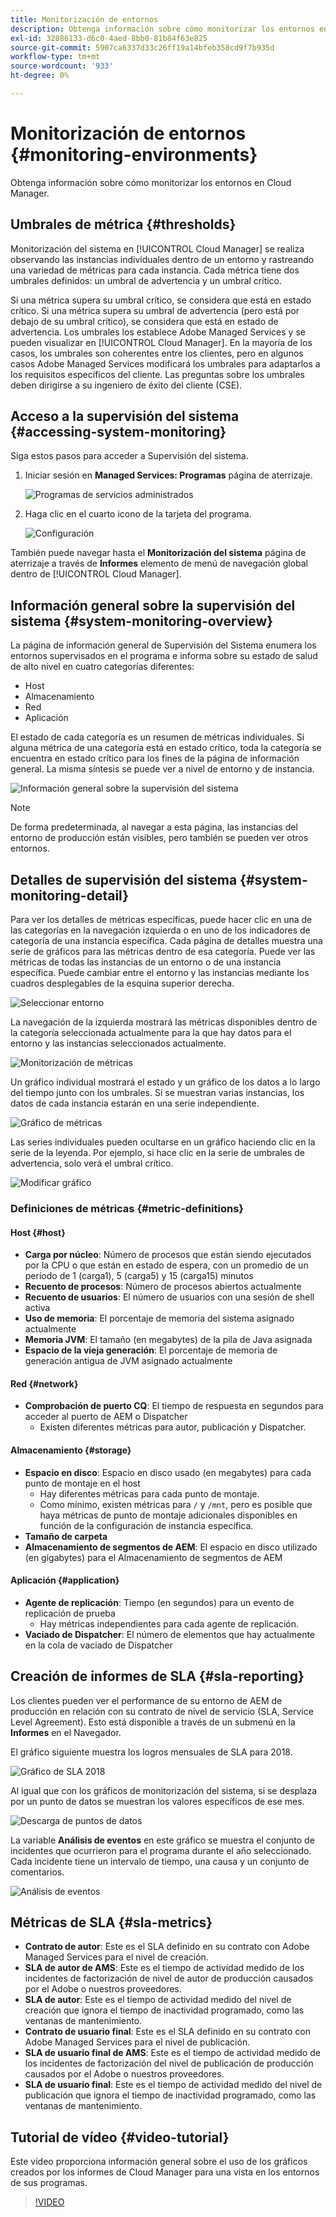 ```yaml
---
title: Monitorización de entornos
description: Obtenga información sobre cómo monitorizar los entornos en Cloud Manager.
exl-id: 32886133-d6c0-4aed-8bb0-81b84f63e825
source-git-commit: 5907ca6337d33c26ff19a14bfeb358cd9f7b935d
workflow-type: tm+mt
source-wordcount: '933'
ht-degree: 0%

---
```



# Monitorización de entornos {#monitoring-environments}

Obtenga información sobre cómo monitorizar los entornos en Cloud Manager.

## Umbrales de métrica {#thresholds}

Monitorización del sistema en [!UICONTROL Cloud Manager] se realiza observando las instancias individuales dentro de un entorno y rastreando una variedad de métricas para cada instancia. Cada métrica tiene dos umbrales definidos: un umbral de advertencia y un umbral crítico.

Si una métrica supera su umbral crítico, se considera que está en estado crítico. Si una métrica supera su umbral de advertencia (pero está por debajo de su umbral crítico), se considera que está en estado de advertencia. Los umbrales los establece Adobe Managed Services y se pueden visualizar en [!UICONTROL Cloud Manager]. En la mayoría de los casos, los umbrales son coherentes entre los clientes, pero en algunos casos Adobe Managed Services modificará los umbrales para adaptarlos a los requisitos específicos del cliente. Las preguntas sobre los umbrales deben dirigirse a su ingeniero de éxito del cliente (CSE).

## Acceso a la supervisión del sistema {#accessing-system-monitoring}

Siga estos pasos para acceder a Supervisión del sistema.

1. Iniciar sesión en **Managed Services: Programas** página de aterrizaje.

   ![Programas de servicios administrados](/help/assets/ProgramLanding.png)

1. Haga clic en el cuarto icono de la tarjeta del programa.

   ![Configuración](/help/assets/first-timea1.png)


También puede navegar hasta el **Monitorización del sistema** página de aterrizaje a través de **Informes** elemento de menú de navegación global dentro de [!UICONTROL Cloud Manager].

## Información general sobre la supervisión del sistema {#system-monitoring-overview}

La página de información general de Supervisión del Sistema enumera los entornos supervisados en el programa e informa sobre su estado de salud de alto nivel en cuatro categorías diferentes:

* Host
* Almacenamiento
* Red
* Aplicación

El estado de cada categoría es un resumen de métricas individuales. Si alguna métrica de una categoría está en estado crítico, toda la categoría se encuentra en estado crítico para los fines de la página de información general. La misma síntesis se puede ver a nivel de entorno y de instancia.

![Información general sobre la supervisión del sistema](/help/assets/System-Monitoring-Reports.png)

>[!NOTE]
>
>De forma predeterminada, al navegar a esta página, las instancias del entorno de producción están visibles, pero también se pueden ver otros entornos.

## Detalles de supervisión del sistema {#system-monitoring-detail}

Para ver los detalles de métricas específicas, puede hacer clic en una de las categorías en la navegación izquierda o en uno de los indicadores de categoría de una instancia específica. Cada página de detalles muestra una serie de gráficos para las métricas dentro de esa categoría. Puede ver las métricas de todas las instancias de un entorno o de una instancia específica. Puede cambiar entre el entorno y las instancias mediante los cuadros desplegables de la esquina superior derecha.

![Seleccionar entorno](/help/assets/System_Monitoring1.png)

La navegación de la izquierda mostrará las métricas disponibles dentro de la categoría seleccionada actualmente para la que hay datos para el entorno y las instancias seleccionados actualmente.

![Monitorización de métricas](/help/assets/System_Monitoring2.png)

Un gráfico individual mostrará el estado y un gráfico de los datos a lo largo del tiempo junto con los umbrales. Si se muestran varias instancias, los datos de cada instancia estarán en una serie independiente.

![Gráfico de métricas](/help/assets/Monitoring_Graphs1.png)

Las series individuales pueden ocultarse en un gráfico haciendo clic en la serie de la leyenda.
Por ejemplo, si hace clic en la serie de umbrales de advertencia, solo verá el umbral crítico.

![Modificar gráfico](/help/assets/Monitoring_Graphs2.png)

### Definiciones de métricas {#metric-definitions}

#### Host {#host}

* **Carga por núcleo**: Número de procesos que están siendo ejecutados por la CPU o que están en estado de espera, con un promedio de un período de 1 (carga1), 5 (carga5) y 15 (carga15) minutos
* **Recuento de procesos**: Número de procesos abiertos actualmente
* **Recuento de usuarios**: El número de usuarios con una sesión de shell activa
* **Uso de memoria**: El porcentaje de memoria del sistema asignado actualmente
* **Memoria JVM**: El tamaño (en megabytes) de la pila de Java asignada
* **Espacio de la vieja generación**: El porcentaje de memoria de generación antigua de JVM asignado actualmente

#### Red {#network}

* **Comprobación de puerto CQ**: El tiempo de respuesta en segundos para acceder al puerto de AEM o Dispatcher
   * Existen diferentes métricas para autor, publicación y Dispatcher.

#### Almacenamiento {#storage}

* **Espacio en disco**: Espacio en disco usado (en megabytes) para cada punto de montaje en el host
   * Hay diferentes métricas para cada punto de montaje.
   * Como mínimo, existen métricas para `/` y `/mnt`, pero es posible que haya métricas de punto de montaje adicionales disponibles en función de la configuración de instancia específica.
* **Tamaño de carpeta**
* **Almacenamiento de segmentos de AEM**: El espacio en disco utilizado (en gigabytes) para el Almacenamiento de segmentos de AEM

#### Aplicación {#application}

* **Agente de replicación**: Tiempo (en segundos) para un evento de replicación de prueba
   * Hay métricas independientes para cada agente de replicación.
* **Vaciado de Dispatcher**: El número de elementos que hay actualmente en la cola de vaciado de Dispatcher

## Creación de informes de SLA {#sla-reporting}

Los clientes pueden ver el performance de su entorno de AEM de producción en relación con su contrato de nivel de servicio (SLA, Service Level Agreement). Esto está disponible a través de un submenú en la **Informes** en el Navegador.

El gráfico siguiente muestra los logros mensuales de SLA para 2018.

![Gráfico de SLA 2018](/help/assets/SLA-Reports-one.png)

Al igual que con los gráficos de monitorización del sistema, si se desplaza por un punto de datos se muestran los valores específicos de ese mes.

![Descarga de puntos de datos](/help/assets/SLA-Reports-two.png)

La variable **Análisis de eventos** en este gráfico se muestra el conjunto de incidentes que ocurrieron para el programa durante el año seleccionado. Cada incidente tiene un intervalo de tiempo, una causa y un conjunto de comentarios.

![Análisis de eventos](/help/assets/sla-reporting3.png)

## Métricas de SLA {#sla-metrics}

* **Contrato de autor**: Este es el SLA definido en su contrato con Adobe Managed Services para el nivel de creación.
* **SLA de autor de AMS**: Este es el tiempo de actividad medido de los incidentes de factorización de nivel de autor de producción causados por el Adobe o nuestros proveedores.
* **SLA de autor**: Este es el tiempo de actividad medido del nivel de creación que ignora el tiempo de inactividad programado, como las ventanas de mantenimiento.
* **Contrato de usuario final**: Este es el SLA definido en su contrato con Adobe Managed Services para el nivel de publicación.
* **SLA de usuario final de AMS**: Este es el tiempo de actividad medido de los incidentes de factorización del nivel de publicación de producción causados por el Adobe o nuestros proveedores.
* **SLA de usuario final**: Este es el tiempo de actividad medido del nivel de publicación que ignora el tiempo de inactividad programado, como las ventanas de mantenimiento.

## Tutorial de vídeo {#video-tutorial}

Este vídeo proporciona información general sobre el uso de los gráficos creados por los informes de Cloud Manager para una vista en los entornos de sus programas.

>[!VIDEO](https://video.tv.adobe.com/v/26315/)
